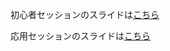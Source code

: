 初心者セッションのスライドは[こちら](https://ymattu.github.io/TokyoR64/beginner/for_beginners.html)

応用セッションのスライドは[こちら](https://ymattu.github.io/TokyoR64/apply/apply.html)


